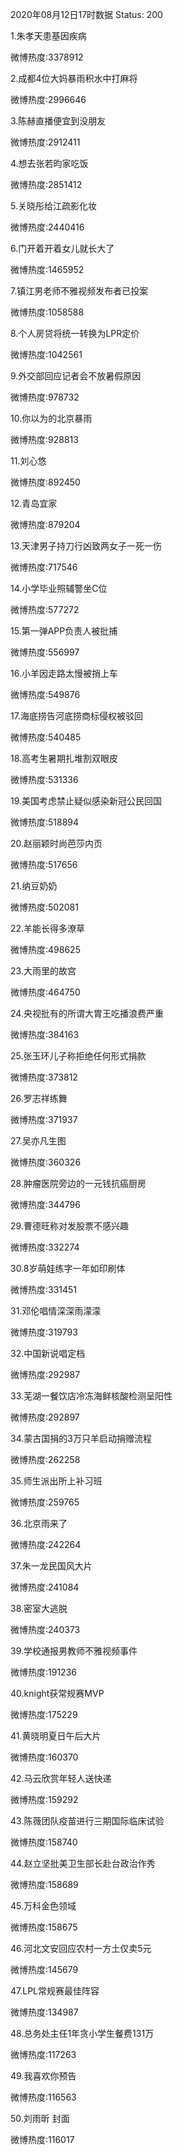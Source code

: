 2020年08月12日17时数据
Status: 200

1.朱孝天患基因疾病

微博热度:3378912

2.成都4位大妈暴雨积水中打麻将

微博热度:2996646

3.陈赫直播便宜到没朋友

微博热度:2912411

4.想去张若昀家吃饭

微博热度:2851412

5.关晓彤给江疏影化妆

微博热度:2440416

6.门开着开着女儿就长大了

微博热度:1465952

7.镇江男老师不雅视频发布者已投案

微博热度:1058588

8.个人房贷将统一转换为LPR定价

微博热度:1042561

9.外交部回应记者会不放暑假原因

微博热度:978732

10.你以为的北京暴雨

微博热度:928813

11.刘心悠

微博热度:892450

12.青岛宜家

微博热度:879204

13.天津男子持刀行凶致两女子一死一伤

微博热度:717546

14.小学毕业照辅警坐C位

微博热度:577272

15.第一弹APP负责人被批捕

微博热度:556997

16.小羊因走路太慢被捎上车

微博热度:549876

17.海底捞告河底捞商标侵权被驳回

微博热度:540485

18.高考生暑期扎堆割双眼皮

微博热度:531336

19.美国考虑禁止疑似感染新冠公民回国

微博热度:518894

20.赵丽颖时尚芭莎内页

微博热度:517656

21.纳豆奶奶

微博热度:502081

22.羊能长得多潦草

微博热度:498625

23.大雨里的故宫

微博热度:464750

24.央视批有的所谓大胃王吃播浪费严重

微博热度:384163

25.张玉环儿子称拒绝任何形式捐款

微博热度:373812

26.罗志祥练舞

微博热度:371937

27.吴亦凡生图

微博热度:360326

28.肿瘤医院旁边的一元钱抗癌厨房

微博热度:344796

29.曹德旺称对发股票不感兴趣

微博热度:332274

30.8岁萌娃练字一年如印刷体

微博热度:331451

31.邓伦唱情深深雨濛濛

微博热度:319793

32.中国新说唱定档

微博热度:292987

33.芜湖一餐饮店冷冻海鲜核酸检测呈阳性

微博热度:292897

34.蒙古国捐的3万只羊启动捐赠流程

微博热度:262258

35.师生派出所上补习班

微博热度:259765

36.北京雨来了

微博热度:242264

37.朱一龙民国风大片

微博热度:241084

38.密室大逃脱

微博热度:240373

39.学校通报男教师不雅视频事件

微博热度:191236

40.knight获常规赛MVP

微博热度:175229

41.黄晓明夏日午后大片

微博热度:160370

42.马云欣赏年轻人送快递

微博热度:159292

43.陈薇团队疫苗进行三期国际临床试验

微博热度:158740

44.赵立坚批美卫生部长赴台政治作秀

微博热度:158689

45.万科金色领域

微博热度:158675

46.河北文安回应农村一方土仅卖5元

微博热度:145679

47.LPL常规赛最佳阵容

微博热度:134987

48.总务处主任1年贪小学生餐费131万

微博热度:117263

49.我喜欢你预告

微博热度:116563

50.刘雨昕 封面

微博热度:116017

